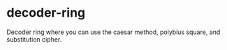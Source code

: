 # decoder-ring
Decoder ring where you can use the caesar method, polybius square, and substitution cipher.
